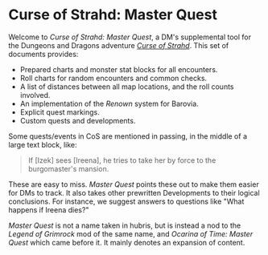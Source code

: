 # Curse of Strahd: Master Quest

Welcome to *Curse of Strahd: Master Quest*, a DM's supplemental tool for the
Dungeons and Dragons adventure [*Curse of
Strahd*](https://dnd.wizards.com/products/tabletop-games/rpg-products/curse-strahd).
This set of documents provides:

- Prepared charts and monster stat blocks for all encounters.
- Roll charts for random encounters and common checks.
- A list of distances between all map locations, and the roll counts involved.
- An implementation of the *Renown* system for Barovia.
- Explicit quest markings.
- Custom quests and developments.

Some quests/events in CoS are mentioned in passing, in the middle of a large
text block, like:

> If [Izek] sees [Ireena], he tries to take her by force to the burgomaster's
> mansion.

These are easy to miss. *Master Quest* points these out to make them easier for
DMs to track. It also takes other prewritten Developments to their logical
conclusions. For instance, we suggest answers to questions like "What happens if
Ireena dies?"

*Master Quest* is not a name taken in hubris, but is instead a nod to the
*Legend of Grimrock* mod of the same name, and *Ocarina of Time: Master Quest*
which came before it. It mainly denotes an expansion of content.
